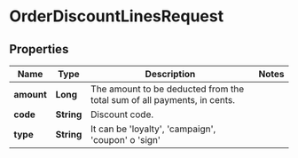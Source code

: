 

# OrderDiscountLinesRequest

## Properties

Name | Type | Description | Notes
------------ | ------------- | ------------- | -------------
**amount** | **Long** | The amount to be deducted from the total sum of all payments, in cents. | 
**code** | **String** | Discount code. | 
**type** | **String** | It can be &#39;loyalty&#39;, &#39;campaign&#39;, &#39;coupon&#39; o &#39;sign&#39; | 




